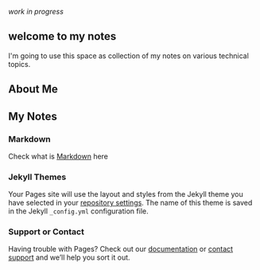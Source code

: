 _work in progress_
## welcome to my notes

I'm going to use this space as collection of my notes on various technical topics.

## About Me

## My Notes

### Markdown
Check what is [Markdown](https://github.com/dmishra299/mynotes/blob/gh-pages/default_index_backup.md) here

### Jekyll Themes

Your Pages site will use the layout and styles from the Jekyll theme you have selected in your [repository settings](https://github.com/dmishra299/mynotes/settings/pages). The name of this theme is saved in the Jekyll `_config.yml` configuration file.

### Support or Contact

Having trouble with Pages? Check out our [documentation](https://docs.github.com/categories/github-pages-basics/) or [contact support](https://support.github.com/contact) and we’ll help you sort it out.
